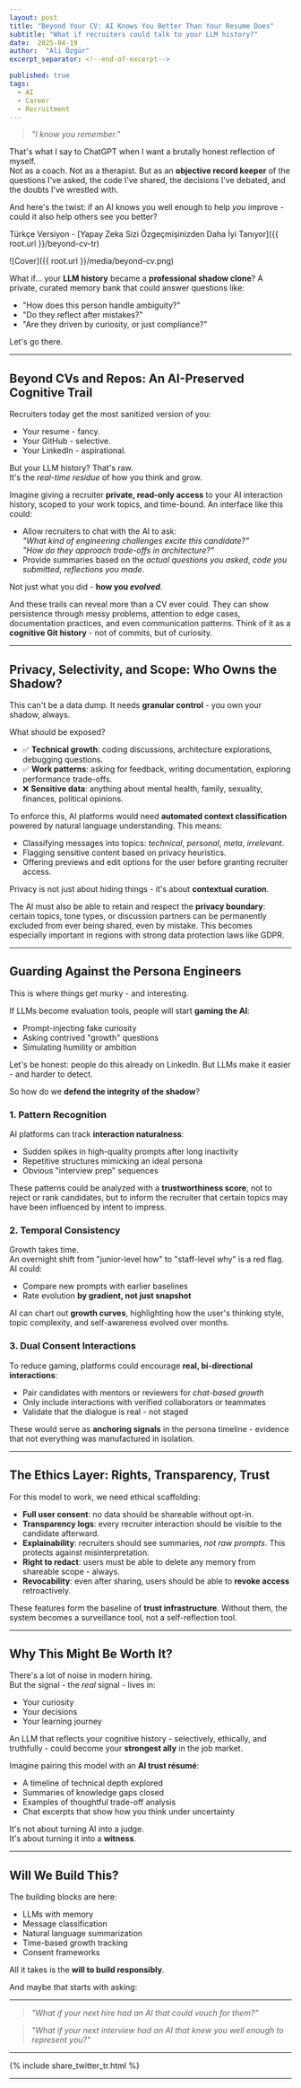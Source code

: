 ```yaml
---
layout: post
title: "Beyond Your CV: AI Knows You Better Than Your Resume Does"
subtitle: "What if recruiters could talk to your LLM history?"
date:  2025-04-19
author:  "Ali Özgür"
excerpt_separator: <!--end-of-excerpt-->

published: true
tags:
  - AI
  - Career
  - Recruitment
---
```


> _"I know you remember."_

That's what I say to ChatGPT when I want a brutally honest reflection of myself.  
Not as a coach. Not as a therapist. But as an **objective record keeper** of the questions I've asked, the code I've shared, the decisions I've debated, and the doubts I've wrestled with.

And here's the twist: if an AI knows you well enough to help *you* improve - could it also help others see you better?

Türkçe Versiyon - [Yapay Zeka Sizi Özgeçmişinizden Daha İyi Tanıyor]({{ root.url }}/beyond-cv-tr)

![Cover]({{ root.url }}/media/beyond-cv.png)

<!--end-of-excerpt-->

What if… your **LLM history** became a **professional shadow clone**? A private, curated memory bank that could answer questions like:
- "How does this person handle ambiguity?"
- "Do they reflect after mistakes?"
- "Are they driven by curiosity, or just compliance?"

Let's go there.

---

## Beyond CVs and Repos: An AI-Preserved Cognitive Trail

Recruiters today get the most sanitized version of you:
- Your resume - fancy.
- Your GitHub - selective.
- Your LinkedIn - aspirational.

But your LLM history? That's raw.  
It's the *real-time residue* of how you think and grow.

Imagine giving a recruiter **private, read-only access** to your AI interaction history, scoped to your work topics, and time-bound. An interface like this could:
- Allow recruiters to chat with the AI to ask:  
  _"What kind of engineering challenges excite this candidate?"_  
  _"How do they approach trade-offs in architecture?"_
- Provide summaries based on the *actual questions you asked*, *code you submitted*, *reflections you made*.

Not just what you did - **how you *evolved***.

And these trails can reveal more than a CV ever could. They can show persistence through messy problems, attention to edge cases, documentation practices, and even communication patterns. Think of it as a **cognitive Git history** - not of commits, but of curiosity.

---

## Privacy, Selectivity, and Scope: Who Owns the Shadow?

This can't be a data dump. It needs **granular control** - you own your shadow, always.

What should be exposed?
- ✅ **Technical growth**: coding discussions, architecture explorations, debugging questions.
- ✅ **Work patterns**: asking for feedback, writing documentation, exploring performance trade-offs.
- ❌ **Sensitive data**: anything about mental health, family, sexuality, finances, political opinions.

To enforce this, AI platforms would need **automated context classification** powered by natural language understanding. This means:
- Classifying messages into topics: *technical*, *personal*, *meta*, *irrelevant*.
- Flagging sensitive content based on privacy heuristics.
- Offering previews and edit options for the user before granting recruiter access.

Privacy is not just about hiding things - it's about **contextual curation**.

The AI must also be able to retain and respect the **privacy boundary**: certain topics, tone types, or discussion partners can be permanently excluded from ever being shared, even by mistake. This becomes especially important in regions with strong data protection laws like GDPR.

---

## Guarding Against the Persona Engineers

This is where things get murky - and interesting.

If LLMs become evaluation tools, people will start **gaming the AI**:
- Prompt-injecting fake curiosity
- Asking contrived "growth" questions
- Simulating humility or ambition

Let's be honest: people do this already on LinkedIn. But LLMs make it easier - and harder to detect.

So how do we **defend the integrity of the shadow**?

### 1. Pattern Recognition
AI platforms can track **interaction naturalness**:
- Sudden spikes in high-quality prompts after long inactivity
- Repetitive structures mimicking an ideal persona
- Obvious "interview prep" sequences

These patterns could be analyzed with a **trustworthiness score**, not to reject or rank candidates, but to inform the recruiter that certain topics may have been influenced by intent to impress.

### 2. Temporal Consistency
Growth takes time.  
An overnight shift from "junior-level how" to "staff-level why" is a red flag. AI could:
- Compare new prompts with earlier baselines
- Rate evolution **by gradient, not just snapshot**

AI can chart out **growth curves**, highlighting how the user's thinking style, topic complexity, and self-awareness evolved over months.

### 3. Dual Consent Interactions
To reduce gaming, platforms could encourage **real, bi-directional interactions**:
- Pair candidates with mentors or reviewers for *chat-based growth*
- Only include interactions with verified collaborators or teammates
- Validate that the dialogue is real - not staged

These would serve as **anchoring signals** in the persona timeline - evidence that not everything was manufactured in isolation.

---

## The Ethics Layer: Rights, Transparency, Trust

For this model to work, we need ethical scaffolding:

- **Full user consent**: no data should be shareable without opt-in.
- **Transparency logs**: every recruiter interaction should be visible to the candidate afterward.
- **Explainability**: recruiters should see summaries, *not raw prompts*. This protects against misinterpretation.
- **Right to redact**: users must be able to delete any memory from shareable scope - always.
- **Revocability**: even after sharing, users should be able to **revoke access** retroactively.

These features form the baseline of **trust infrastructure**. Without them, the system becomes a surveillance tool, not a self-reflection tool.

---

## Why This Might Be Worth It?

There's a lot of noise in modern hiring.  
But the signal - the *real* signal - lives in:
- Your curiosity
- Your decisions
- Your learning journey

An LLM that reflects your cognitive history - selectively, ethically, and truthfully - could become your **strongest ally** in the job market.

Imagine pairing this model with an **AI trust résumé**:
- A timeline of technical depth explored
- Summaries of knowledge gaps closed
- Examples of thoughtful trade-off analysis
- Chat excerpts that show how you think under uncertainty

It's not about turning AI into a judge.  
It's about turning it into a **witness**.

---

## Will We Build This?

The building blocks are here:
- LLMs with memory
- Message classification
- Natural language summarization
- Time-based growth tracking
- Consent frameworks

All it takes is the **will to build responsibly**.

And maybe that starts with asking:  

---

> _"What if your next hire had an AI that could vouch for them?"_


> _"What if your next interview had an AI that knew you well enough to represent you?"_

***
{% include share_twitter_tr.html %}

***
